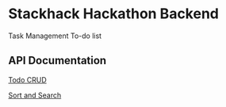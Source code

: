 # Stackhack Hackathon Backend
Task Management To-do list

## API Documentation

[Todo CRUD](https://documenter.getpostman.com/view/8028791/Szmk2GP7?version=latest)

[Sort and Search](https://documenter.getpostman.com/view/8028791/Szmk2GP8?version=latest)